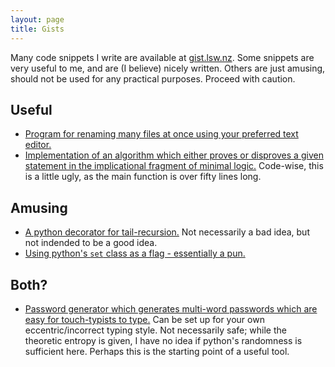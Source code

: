 ```yaml
---
layout: page
title: Gists
---
```


Many code snippets I write are available at [gist.lsw.nz](http://gist.lsw.nz).
Some snippets are very useful to me, and are (I believe) nicely written. Others
are just amusing, should not be used for any practical purposes. Proceed with
caution.


Useful
------
* [Program for renaming many files at once using your preferred text editor.](
  https://gist.github.com/louisswarren/9e2281df7fe559e6ccbffb07bc307d03)
* [Implementation of an algorithm which either proves or disproves a given
  statement in the implicational fragment of minimal logic.](
  https://gist.github.com/louisswarren/a5abb327639786647cbabf72a6e40385)
  Code-wise, this is a little ugly, as the main function is over fifty lines
  long.


Amusing
-------
* [A python decorator for tail-recursion.](
  https://gist.github.com/louisswarren/27d8e03cbfe867cd22750348e1781857) Not
  necessarily a bad idea, but not indended to be a good idea.
* [Using python's `set` class as a flag - essentially a pun.](
  https://gist.github.com/louisswarren/cdd0002e47b837626e3df97076b55892)


Both?
-----
* [Password generator which generates multi-word passwords which are easy for
  touch-typists to type.](
  https://gist.github.com/louisswarren/92da1771fe8feee1f1708e0f4c303b3e) Can be
  set up for your own eccentric/incorrect typing style. Not necessarily safe;
  while the theoretic entropy is given, I have no idea if python's randomness
  is sufficient here. Perhaps this is the starting point of a useful tool.
